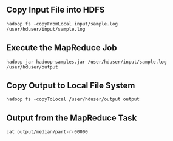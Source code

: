 ## Copy Input File into HDFS
	
	hadoop fs -copyFromLocal input/sample.log /user/hduser/input/sample.log

## Execute the MapReduce Job
	
	hadoop jar hadoop-samples.jar /user/hduser/input/sample.log  /user/hduser/output

## Copy Output to Local File System  

	hadoop fs -copyToLocal /user/hduser/output output
	
	
## Output from the MapReduce Task
   
    cat output/median/part-r-00000 
   
  
